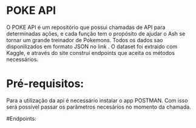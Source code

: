 # POKE API

O POKE API é um repositório que possui chamadas de API para determinadas ações, e cada função tem o propósito de ajudar o Ash se tornar um grande treinador de Pokemons.
Todos os dados sao disponilizados em formato JSON no link <coloue o link aqui>. O dataset foi extraido com Kaggle, e através do site construí endpoints que aceita os métodos necessários.


<link aqui>

# Pré-requisitos:

Para a utilização da api é necessário instalar o app POSTMAN. Com isso será possível passar os parâmetros necesários no momento da chamada.

#Endpoints:
